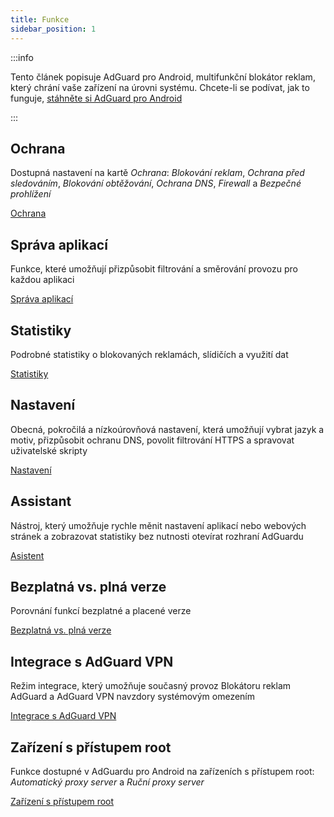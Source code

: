 ```yaml
---
title: Funkce
sidebar_position: 1
---
```


:::info

Tento článek popisuje AdGuard pro Android, multifunkční blokátor reklam, který chrání vaše zařízení na úrovni systému. Chcete-li se podívat, jak to funguje, [stáhněte si AdGuard pro Android](https://agrd.io/download-kb-adblock)

:::

## Ochrana

Dostupná nastavení na kartě _Ochrana_: _Blokování reklam_, _Ochrana před sledováním_, _Blokování obtěžování_, _Ochrana DNS_, _Firewall_ a _Bezpečné prohlížení_

[Ochrana](/adguard-for-android/features/protection/protection.md)

## Správa aplikací

Funkce, které umožňují přizpůsobit filtrování a směrování provozu pro každou aplikaci

[Správa aplikací](/adguard-for-android/features/app-management.md)

## Statistiky

Podrobné statistiky o blokovaných reklamách, slídičích a využití dat

[Statistiky](/adguard-for-android/features/statistics.md)

## Nastavení

Obecná, pokročilá a nízkoúrovňová nastavení, která umožňují vybrat jazyk a motiv, přizpůsobit ochranu DNS, povolit filtrování HTTPS a spravovat uživatelské skripty

[Nastavení](/adguard-for-android/features/settings.md)

## Assistant

Nástroj, který umožňuje rychle měnit nastavení aplikací nebo webových stránek a zobrazovat statistiky bez nutnosti otevírat rozhraní AdGuardu

[Asistent](/adguard-for-android/features/assistant.md)

## Bezplatná vs. plná verze

Porovnání funkcí bezplatné a placené verze

[Bezplatná vs. plná verze](/adguard-for-android/features/free-vs-full.mdx)

## Integrace s AdGuard VPN

Režim integrace, který umožňuje současný provoz Blokátoru reklam AdGuard a AdGuard VPN navzdory systémovým omezením

[Integrace s AdGuard VPN](/adguard-for-android/features/integration-with-vpn.md)

## Zařízení s přístupem root

Funkce dostupné v AdGuardu pro Android na zařízeních s přístupem root: _Automatický proxy server_ a _Ruční proxy server_

[Zařízení s přístupem root](/adguard-for-android/features/rooted.md)
